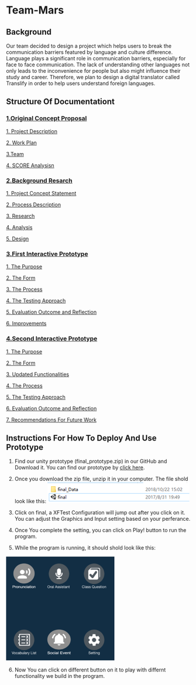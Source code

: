 # Team-Mars

## Background 

Our team decided to design a project which helps users to break the communication barriers featured by language and culture difference. Language plays a significant role in communication barriers, especially for face to face communication. The lack of understanding other languages not only leads to the inconvenience for people but also might influence their study and career. Therefore, we plan to design a digital translator called Translify in order to help users understand foreign languages. 


## Structure Of Documentationt

### [1.Original Concept Proposal](https://github.com/deco3500-2018/Team-Mars/wiki/1.Original-Concept-Proposal)

[1. Project Description](https://github.com/deco3500-2018/Team-Mars/wiki/1.Original-Concept-Proposal#1-project-description)

[2. Work Plan](https://github.com/deco3500-2018/Team-Mars/wiki/1.Original-Concept-Proposal#2--work-plan)

[3.Team](https://github.com/deco3500-2018/Team-Mars/wiki/1.Original-Concept-Proposal#3team)

[4. SCORE Analysisn](https://github.com/deco3500-2018/Team-Mars/wiki/1.Original-Concept-Proposal#4-score-analysisn)



### [2.Background Resarch](https://github.com/deco3500-2018/Team-Mars/wiki/2.Background-Resarch)

[1. Project Concept Statement](https://github.com/deco3500-2018/Team-Mars/wiki/2.Background-Resarch#1-project-concept-statement)

[2. Process Description](https://github.com/deco3500-2018/Team-Mars/wiki/2.Background-Resarch#2-process-description)

[3. Research](https://github.com/deco3500-2018/Team-Mars/wiki/2.Background-Resarch#3-research)

[4. Analysis](https://github.com/deco3500-2018/Team-Mars/wiki/2.Background-Resarch#4-analysis)

[5. Design](https://github.com/deco3500-2018/Team-Mars/wiki/2.Background-Resarch#4-analysis)

### [3.First Interactive Prototype](https://github.com/deco3500-2018/Team-Mars/wiki/3.First-Interactive-Prototype)

[1. The Purpose](https://github.com/deco3500-2018/Team-Mars/wiki/3.First-Interactive-Prototype#1-the-purpose)

[2. The Form](https://github.com/deco3500-2018/Team-Mars/wiki/3.First-Interactive-Prototype#2-the-form)

[3. The Process](https://github.com/deco3500-2018/Team-Mars/wiki/3.First-Interactive-Prototype#3-the-process)

[4. The Testing Approach](https://github.com/deco3500-2018/Team-Mars/wiki/3.First-Interactive-Prototype#4-the-testing-approach)

[5. Evaluation Outcome and Reflection](https://github.com/deco3500-2018/Team-Mars/wiki/3.First-Interactive-Prototype#5-evaluation-outcome-and-reflection)

[6. Improvements](https://github.com/deco3500-2018/Team-Mars/wiki/3.First-Interactive-Prototype#6-improvements)

### [4.Second Interactive Prototype](https://github.com/deco3500-2018/Team-Mars/wiki/4.Second-Interactive-Prototype)

[1. The Purpose](https://github.com/deco3500-2018/Team-Mars/wiki/4.Second-Interactive-Prototype#1-the-purpose)

[2. The Form](https://github.com/deco3500-2018/Team-Mars/wiki/4.Second-Interactive-Prototype#2-the-form)

[3. Updated Functionalities](https://github.com/deco3500-2018/Team-Mars/wiki/4.Second-Interactive-Prototype#3-updated-functionalities)

[4. The Process](https://github.com/deco3500-2018/Team-Mars/wiki/4.Second-Interactive-Prototype#4-the-process)

[5. The Testing Approach](https://github.com/deco3500-2018/Team-Mars/wiki/4.Second-Interactive-Prototype#5-the-testing-approach)

[6. Evaluation Outcome and Reflection](https://github.com/deco3500-2018/Team-Mars/wiki/4.Second-Interactive-Prototype#6-evaluation-outcome-and-reflection)

[7. Recommendations For Future Work](https://github.com/deco3500-2018/Team-Mars/wiki/4.Second-Interactive-Prototype#7-recommendations-for-future-work)

## Instructions For How To Deploy And Use Prototype

1. Find our unity prototype (final_prototype.zip) in our GitHub and Download it. You can find our prototype by [click here](https://github.com/deco3500-2018/Team-Mars/blob/master/final_prototype.zip).

2. Once you download the zip file, unzip it in your computer. The file shold look like this: ![](https://github.com/deco3500-2018/Team-Mars/blob/master/appendix/%E6%8D%95%E8%8E%B7.PNG)

3. Click on final, a XFTest Configuration will jump out after you click on it. You can adjust the Graphics and Input setting based on your perferance. 

4. Once You complete the setting, you can click on Play! button to run the program.

5. While the program is running, it should shold look like this:

![](https://github.com/deco3500-2018/Team-Mars/blob/master/appendix/interface.PNG)

6. Now You can click on different button on it to play with differnt functionality we build in the program.



